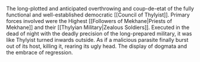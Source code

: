 The long-plotted and anticipated overthrowing and coup-de-etat of the fully functional and well-established democratic [[Council of Thylyist]]. 
Primary forces involved were the Highest [[Followers of Mekhane|Priests of Mekhane]] and their [[Thylyian Military|Zealous Soldiers]]. 
Executed in the dead of night with the deadly precision of the long-prepared military, it was like Thylyist turned inwards outside. As if a malicious parasite finally burst out of its host, killing it, rearing its ugly head. 
The display of dogmata and the embrace of regression. 